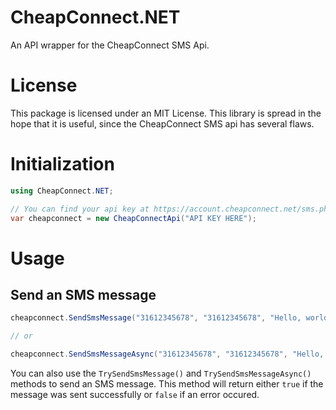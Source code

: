 # CheapConnect.NET
An API wrapper for the CheapConnect SMS Api.

# License
This package is licensed under an MIT License. This library is spread in the
hope that it is useful, since the CheapConnect SMS api has several flaws.

# Initialization
```csharp
using CheapConnect.NET;

// You can find your api key at https://account.cheapconnect.net/sms.php
var cheapconnect = new CheapConnectApi("API KEY HERE");
```

# Usage
## Send an SMS message
```csharp
cheapconnect.SendSmsMessage("31612345678", "31612345678", "Hello, world");

// or

cheapconnect.SendSmsMessageAsync("31612345678", "31612345678", "Hello, world");
```

You can also use the `TrySendSmsMessage()` and `TrySendSmsMessageAsync()` 
methods to send an SMS message. This method will return either `true` if the
message was sent successfully or `false` if an error occured.